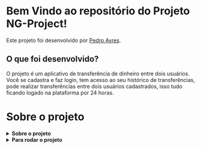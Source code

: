 # Bem Vindo ao repositório do Projeto NG-Project!

Este projeto foi desenvolvido por [Pedro Ayres](https://www.linkedin.com/in/pedroayresb/). 

## O que foi desenvolvido?

O projeto é um aplicativo de transferência de dinheiro entre dois usuários. Você se cadastra e faz login, tem acesso ao seu histórico de transferências, pode realizar transferências entre dois usuários cadastrados, isso tudo ficando logado na plataforma por 24 horas.

# Sobre o projeto

<details>
  <summary><strong>Sobre o projeto</strong></summary>

O projeto utiliza das tecnologias; JavaScript, TypeScript, Docker, Node.js, Postgres, Sequelize, JWS e React.

  <br />
</details>

<details>
  <summary><strong>Para rodar o projeto</strong></summary>

Com o docker instalado, abra o arquivo `Start.sh`. Ele executa todos os comandos e instala todas as dependências para que o Docker consiga abrir os containers sem problema. Tenha certeza de que as portas `3050`, `5000` e `5042` estejam disponíveis, pois essas são as utilizadas pelo app.

Para rodar o front end, entre no `localhost:3050`. A resolução utilizada foi a 380:844 (iPhone 12 Pro), sendo essa a ideal para a execução do aplicativo.


  <br />
</details>
